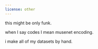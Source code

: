 ```yaml
---
license: other
---
```

this might be only funk. 

when I say codes I mean musenet encoding.

i make all of my datasets by hand.
